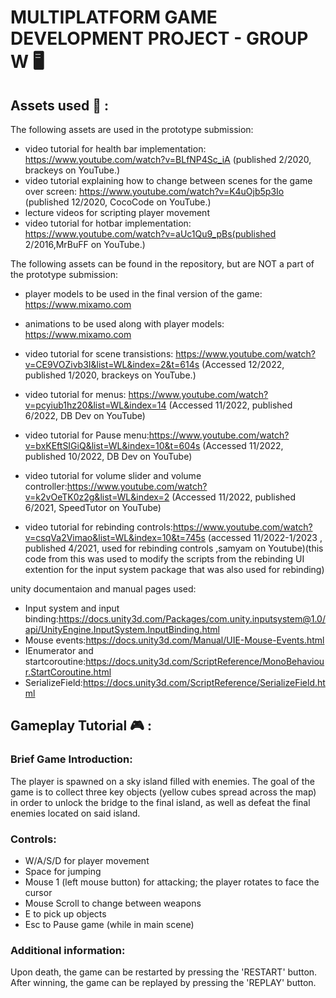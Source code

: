 # MULTIPLATFORM GAME DEVELOPMENT PROJECT - GROUP W :desktop_computer:

## Assets used :art: :

The following assets are used in the prototype submission:

- video tutorial for health bar implementation: https://www.youtube.com/watch?v=BLfNP4Sc_iA (published 2/2020, brackeys on YouTube.)
- video tutorial explaining how to change between scenes for the game over screen: https://www.youtube.com/watch?v=K4uOjb5p3Io (published 12/2020, CocoCode on YouTube.)
- lecture videos for scripting player movement
- video tutorial for hotbar implementation: https://www.youtube.com/watch?v=aUc1Qu9_pBs(published 2/2016,MrBuFF on YouTube.)

The following assets can be found in the repository, but are NOT a part of the prototype submission:
- player models to be used in the final version of the game: https://www.mixamo.com
- animations to be used along with player models: https://www.mixamo.com

- video tutorial for scene transistions: https://www.youtube.com/watch?v=CE9VOZivb3I&list=WL&index=2&t=614s (Accessed 12/2022, published 1/2020, brackeys on YouTube.)
- video tutorial for menus: https://www.youtube.com/watch?v=pcyiub1hz20&list=WL&index=14 (Accessed 11/2022, published 6/2022, DB Dev on YouTube)
- video tutorial for Pause menu:https://www.youtube.com/watch?v=bxKEftSIGiQ&list=WL&index=10&t=604s (Accessed 11/2022, published 10/2022, DB Dev on YouTube)
- video tutorial for volume slider and volume controller:https://www.youtube.com/watch?v=k2vOeTK0z2g&list=WL&index=2 (Accessed 11/2022, published 6/2021, SpeedTutor on YouTube)
-  video tutorial for rebinding controls:https://www.youtube.com/watch?v=csqVa2Vimao&list=WL&index=10&t=745s (accessed 11/2022-1/2023 , published 4/2021, used for rebinding controls ,samyam on Youtube)(this code from this was used to modify the scripts from the rebinding UI extention for the input system package that was also used for rebinding)

unity documentaion and manual pages used:
-  Input system and input binding:https://docs.unity3d.com/Packages/com.unity.inputsystem@1.0/api/UnityEngine.InputSystem.InputBinding.html
-  Mouse events:https://docs.unity3d.com/Manual/UIE-Mouse-Events.html
-  IEnumerator and startcoroutine:https://docs.unity3d.com/ScriptReference/MonoBehaviour.StartCoroutine.html
-  SerializeField:https://docs.unity3d.com/ScriptReference/SerializeField.html


## Gameplay Tutorial :video_game: :
### Brief Game Introduction:
The player is spawned on a sky island filled with enemies. The goal of the game is to collect three key objects
(yellow cubes spread across the map) in order to unlock the bridge to the final island, as well as defeat the final
enemies located on said island.

### Controls: 
- W/A/S/D for player movement
- Space for jumping
- Mouse 1 (left mouse button) for attacking; the player rotates to face the cursor
- Mouse Scroll to change between weapons
- E to pick up objects
- Esc to Pause game (while in main scene)

### Additional information:
Upon death, the game can be restarted by pressing the 'RESTART' button. After winning, the game can be 
replayed by pressing the 'REPLAY' button.
